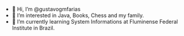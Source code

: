 - 👋 Hi, I’m @gustavogmfarias
- 👀 I’m interested in Java, Books, Chess and my family.
- 🌱 I’m currently learning System Informations at Fluminense Federal Institute in Brazil.


<!---
gustavogmfarias/gustavogmfarias is a ✨ special ✨ repository because its `README.md` (this file) appears on your GitHub profile.
You can click the Preview link to take a look at your changes.
--->
